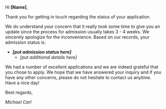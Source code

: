 Hi **[Name]**,

Thank you for getting in touch regarding the status of your application. 

We do understand your concern that it really took some time to give you an update since the process for admission usually takes 3 - 4 weeks. We sincerely apologize for the inconvenience. Based on our records, your admission status is:

- ***[put admission status here]***
  - *[put additional details here]*

We had a number of excellent applications and we are indeed grateful that you chose to apply. We hope that we have answered your inquiry and if you have any other concerns, please do not hesitate to contact us anytime. Have a nice day! 

Best regards,

*Michael Carl*
